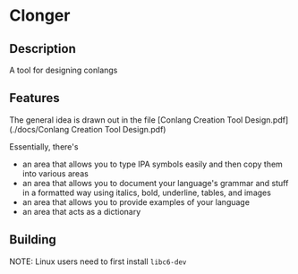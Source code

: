 # Clonger

## Description

A tool for designing conlangs

## Features

The general idea is drawn out in the file [Conlang Creation Tool Design.pdf](./docs/Conlang Creation Tool Design.pdf)

Essentially, there's
 - an area that allows you to type IPA symbols easily and then copy them into various areas
 - an area that allows you to document your language's grammar and stuff in a formatted way using italics, bold, underline, tables, and images
 - an area that allows you to provide examples of your language
 - an area that acts as a dictionary

## Building

NOTE: Linux users need to first install `libc6-dev`

